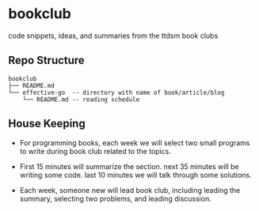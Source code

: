 # bookclub
code snippets, ideas, and summaries from the ttdsm book clubs

## Repo Structure

```shell
bookclub
├── README.md
└── effective-go  -- directory with name of book/article/blog
    └── README.md -- reading schedule
```


## House Keeping
- For programming books, each week we will select 
  two small programs to write during book club related to the topics.

- First 15 minutes  will summarize the section.
  next 35 minutes will be writing some code.
  last 10 minutes we will talk through some solutions.

- Each week, someone new will lead book club, 
  including leading the summary, selecting two problems, 
  and leading discussion.
